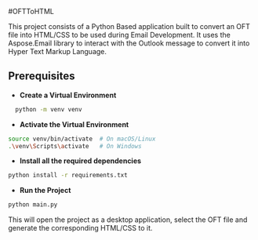 #OFTToHTML

This project consists of a Python Based application built to convert an OFT file into HTML/CSS to be used during Email Development.
It uses the Aspose.Email library to interact with the Outlook message to convert it into Hyper Text Markup Language.

## Prerequisites

- **Create a Virtual Environment**
```bash
  python -m venv venv
```

- **Activate the Virtual Environment**
```bash
source venv/bin/activate  # On macOS/Linux
.\venv\Scripts\activate   # On Windows
```

- **Install all the required dependencies**
```bash
python install -r requirements.txt
```

- **Run the Project**
```bash
python main.py
```

This will open the project as a desktop application, select the OFT file and generate the corresponding HTML/CSS to it.

